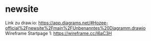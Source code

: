# newsite
Link zu draw.io:
https://app.diagrams.net/#Hozee-official%2Fnewsite%2Fmain%2FUnbenanntes%20Diagramm.drawio
Wireframe Startpage 1:
https://wireframe.cc/I6aC3H
